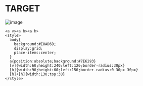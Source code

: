 # TARGET

![image](https://github.com/user-attachments/assets/57cfd696-a0d7-40b7-8c80-58bf2bcd1764)

```
<a v><a h><a h>
<style>
  body{
    background:#E8AD6D;
    display:grid;
    place-items:center;
  }
  a{position:absolute;background:#7E6293}
  [v]{width:60;height:240;left:120;border-radius:30px}
  [h]{width:90;height:60;left:150;border-radius:0 30px 30px}
  [h]+[h]{width:130;top:30}
</style>
```
